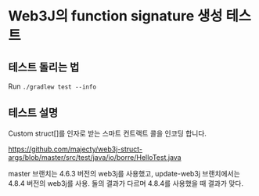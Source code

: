# Web3J의 function signature 생성 테스트

## 테스트 돌리는 법

Run `./gradlew test --info`

## 테스트 설명

Custom struct[]를 인자로 받는 스마트 컨트랙트 콜을 인코딩 합니다.

https://github.com/majecty/web3j-struct-args/blob/master/src/test/java/io/borre/HelloTest.java

master 브랜치는 4.6.3 버전의 web3j를 사용했고, update-web3j 브랜치에서는 4.8.4 버전의 web3j를 사용.
둘의 결과가 다르며 4.8.4를 사용했을 때 결과가 맞다.
